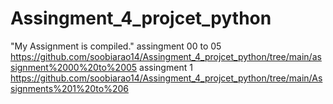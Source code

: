 # Assingment_4_projcet_python
"My Assignment is compiled."
assingment 00 to 05
https://github.com/soobiarao14/Assingment_4_projcet_python/tree/main/assignment%2000%20to%2005
assingment 1
https://github.com/soobiarao14/Assingment_4_projcet_python/tree/main/Assignments%201%20to%206
